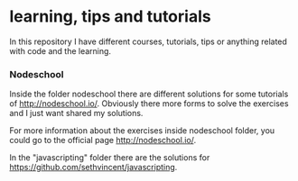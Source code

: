# learning, tips and tutorials
In this repository I have different courses, tutorials, tips or anything related with code and the learning.

### Nodeschool
Inside the folder nodeschool there are different solutions for some tutorials of http://nodeschool.io/. Obviously there more forms to solve the exercises and I just want shared my solutions.

For more information about the exercises inside nodeschool folder, you could go to the official page http://nodeschool.io/.

In the "javascripting" folder there are the solutions for https://github.com/sethvincent/javascripting.
